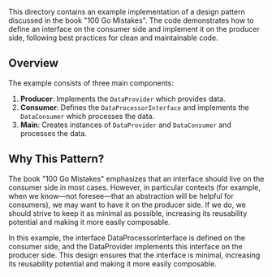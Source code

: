 This directory contains an example implementation of a design pattern discussed in the book "100 Go Mistakes". The code demonstrates how to define an interface on the consumer side and implement it on the producer side, following best practices for clean and maintainable code.

## Overview

The example consists of three main components:
1. **Producer**: Implements the `DataProvider` which provides data.
2. **Consumer**: Defines the `DataProcessorInterface` and implements the `DataConsumer` which processes the data.
3. **Main**: Creates instances of `DataProvider` and `DataConsumer` and processes the data.

## Why This Pattern?

The book "100 Go Mistakes" emphasizes that an interface should live on the consumer side in most cases. However, in particular contexts (for example, when we know—not foresee—that an abstraction will be helpful for consumers), we may want to have it on the producer side. If we do, we should strive to keep it as minimal as possible, increasing its reusability potential and making it more easily composable.

In this example, the interface DataProcessorInterface is defined on the consumer side, and the DataProvider implements this interface on the producer side. This design ensures that the interface is minimal, increasing its reusability potential and making it more easily composable.